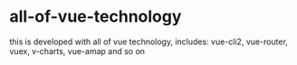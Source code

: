 # all-of-vue-technology
this is developed with all of vue technology, includes: vue-cli2, vue-router, vuex, v-charts, vue-amap and so on
